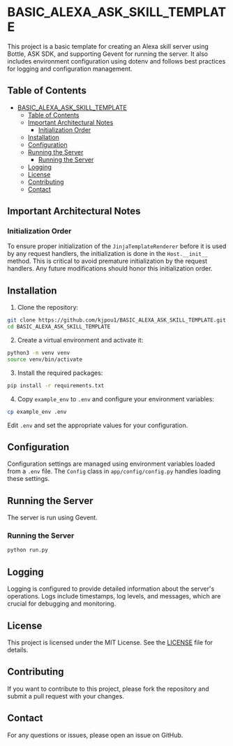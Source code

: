 # BASIC_ALEXA_ASK_SKILL_TEMPLATE

This project is a basic template for creating an Alexa skill server using Bottle, ASK SDK, and supporting Gevent for running the server. It also includes environment configuration using dotenv and follows best practices for logging and configuration management.

## Table of Contents
- [BASIC\_ALEXA\_ASK\_SKILL\_TEMPLATE](#basic_alexa_ask_skill_template)
  - [Table of Contents](#table-of-contents)
  - [Important Architectural Notes](#important-architectural-notes)
    - [Initialization Order](#initialization-order)
  - [Installation](#installation)
  - [Configuration](#configuration)
  - [Running the Server](#running-the-server)
    - [Running the Server](#running-the-server-1)
  - [Logging](#logging)
  - [License](#license)
  - [Contributing](#contributing)
  - [Contact](#contact)

## Important Architectural Notes

### Initialization Order

To ensure proper initialization of the `JinjaTemplateRenderer` before it is used by any request handlers, the initialization is done in the `Host.__init__` method. This is critical to avoid premature initialization by the request handlers. Any future modifications should honor this initialization order.


## Installation

1. Clone the repository:

```bash
git clone https://github.com/kjpou1/BASIC_ALEXA_ASK_SKILL_TEMPLATE.git
cd BASIC_ALEXA_ASK_SKILL_TEMPLATE
```

2. Create a virtual environment and activate it:

```bash
python3 -m venv venv
source venv/bin/activate
```

3. Install the required packages:

```bash
pip install -r requirements.txt
```

4. Copy `example_env` to `.env` and configure your environment variables:

```bash
cp example_env .env
```

Edit `.env` and set the appropriate values for your configuration.

## Configuration

Configuration settings are managed using environment variables loaded from a `.env` file. The `Config` class in `app/config/config.py` handles loading these settings.

## Running the Server

The server is run using Gevent.

### Running the Server

```bash
python run.py
```

## Logging

Logging is configured to provide detailed information about the server's operations. Logs include timestamps, log levels, and messages, which are crucial for debugging and monitoring.

## License

This project is licensed under the MIT License. See the [LICENSE](LICENSE) file for details.

## Contributing

If you want to contribute to this project, please fork the repository and submit a pull request with your changes.

## Contact

For any questions or issues, please open an issue on GitHub.


